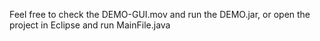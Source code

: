 Feel free to check the DEMO-GUI.mov and run the DEMO.jar, or open the project in Eclipse and run MainFile.java
